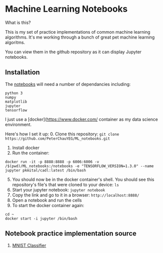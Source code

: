 # Machine Learning Notebooks
What is this? 

This is my set of practice implementations of common machine learning algorithms. 
It's me working through a bunch of great pet machine learning algoritms.

You can view them in the github repository as it can display Jupyter notebooks.

## Installation
The [notebooks](https://jupyter.org/) will need a number of dependancies including:
```
python 3
numpy
matplotlib
jupyter
tensorflow
```

I just use a [docker](https://www.docker.com/ container as my data science environment.

Here's how I set it up:
0. Clone this repository: `git clone https://github.com/PeterChauYEG/ML_notebooks.git`
1. Install docker
2. Run the container:
```
docker run -it -p 8888:8888 -p 6006:6006 -v /$(pwd)/ML_notebooks:/notebooks -e "TENSORFLOW_VERSION=1.3.0" --name jupyter pkmital/cadl:latest /bin/bash
```
5. You should now be in the docker container's shell. You should see this repository's file's that were cloned to your device: `ls`
6. Start your jupyter notebook: `jupyter notebook`
7. Copy the link and go to it in a browser: `http://localhost:8888/`
8. Open a notebook and run the cells
9. To start the docker container again:
```
cd ~
docker start -i jupyter /bin/bash
```

## Notebook practice implementation source
1. [MNIST Classifier](https://github.com/amygdala/tensorflow-workshop/blob/master/workshop_sections/mnist_series/mnist_simple.py)
